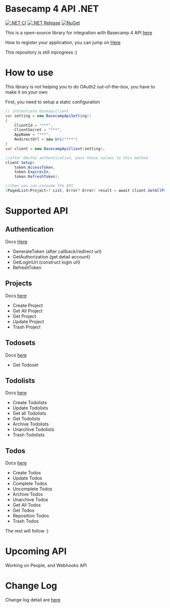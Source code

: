 # Basecamp 4 API .NET

[![.NET CI](https://github.com/vendyp/basecamp3api.net/actions/workflows/ci.yml/badge.svg)](https://github.com/vendyp/basecamp3api.net/actions/workflows/ci.yml)
[![.NET Release](https://github.com/vendyp/basecamp3api.net/actions/workflows/release.yml/badge.svg)](https://github.com/vendyp/basecamp3api.net/actions/workflows/release.yml)
[![NuGet](https://img.shields.io/nuget/vpre/Basecamp3Api.svg)](https://www.nuget.org/packages/Basecamp3Api)

This is a open-source library for integration with Basecamp 4 API [here](https://github.com/basecamp/bc3-api)

How to register your application, you can jump
on [Here](https://github.com/vendyp/basecamp3api.net/blob/main/HOWTOREGISTER.md)

This repository is still inprogress :)

# How to use

This library is not helping you to do OAuth2 out-of-the-box, you have to make it on your own

First, you need to setup a static configuration

```csharp
// instantiate baseapiclient
var setting = new BasecampApiSetting()
{
    ClientId = "***",
    ClientSecret = "***",
    AppName = "***",
    RedirectUrl = new Uri("***")
}
var client = new BasecampApiClient(setting);

//after OAuth2 authentication, pass those values to this method
client.Setup(
    token.AccessToken, 
    token.ExpiresIn, 
    token.RefreshToken);

//then you can consume the API
(PagedList<Project>? List, Error? Error) result = await client.GetAllProjectAsync(99999, 1, cancellationToken);
```

# Supported API

## Authentication

Docs [Here](https://github.com/basecamp/api/blob/master/sections/authentication.md)

* GenerateToken (after callback/redirect url)
* GetAuthorization (get detail account)
* GetLoginUrl (construct login url)
* RefreshToken

## Projects

Docs [here](https://github.com/basecamp/bc3-api/blob/master/sections/projects.md#projects)

* Create Project
* Get All Project
* Get Project
* Update Project
* Trash Project

## Todosets

Docs [here](https://github.com/basecamp/bc3-api/blob/master/sections/todosets.md)

* Get Todoset

## Todolists

Docs [here](https://github.com/basecamp/bc3-api/blob/master/sections/todolists.md)

* Create Todolists
* Update Todolists
* Get all Todolists
* Get Todolists
* Archive Todolists
* Unarchive Todolists
* Trash Todolists

## Todos

Docs [here](https://github.com/basecamp/bc3-api/blob/master/sections/todos.md)

* Create Todos
* Update Todos
* Complete Todos
* Uncomplete Todos
* Archive Todos
* Unarchive Todos
* Get All Todos
* Get Todos
* Reposition Todos
* Trash Todos

The rest will follow :)

# Upcoming API

Working on People, and Webhooks API

# Change Log

Change log detail are [here](https://github.com/vendyp/basecamp3api.net/blob/main/CHANGELOG.md)